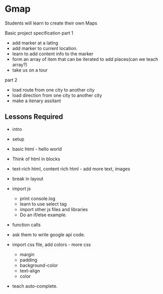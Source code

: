 # Gmap

Students will learn to create their own Maps

Basic project specification
part 1
- add marker at a latlng
- add marker to current location.
- learn to add content info to the marker
- form an array of item that can be iterated to add places(can we teach array?)
- take us on a tour 

part 2
- load route from one city to another city
- load direction from one city to another city
- make a itenary assitant


## Lessons Required
- intro
- setup
- basic html - hello world
- Think of html in blocks
- text-rich html, content rich html - add more text, images
- break in layout

- import js
    - print console.log
    - learn to use select tag
    - import other js files and libraries
    - Do an if/else example.

- function calls

- ask them to write google api code. 


- import css file, add colors - more css
    - margin
    - padding
    - background-color
    - text-align
    - color

- teach auto-complete. 




